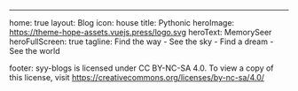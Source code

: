 ---
home: true
layout: Blog
icon: house
title: Pythonic
heroImage: https://theme-hope-assets.vuejs.press/logo.svg
heroText: MemorySeer
heroFullScreen: true
tagline: Find the way - See the sky - Find a dream - See the world

footer: syy-blogs is licensed under CC BY-NC-SA 4.0. To view a copy of this license, visit https://creativecommons.org/licenses/by-nc-sa/4.0/
